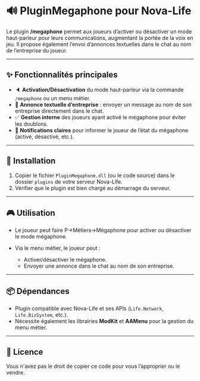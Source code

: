 # 🔊 PluginMegaphone pour Nova-Life

Le plugin **/megaphone** permet aux joueurs d’activer ou désactiver un mode haut-parleur pour leurs communications, augmentant la portée de la voix en jeu. Il propose également l’envoi d’annonces textuelles dans le chat au nom de l’entreprise du joueur.

---

## ✨ Fonctionnalités principales

* 🔈 **Activation/Désactivation** du mode haut-parleur via la commande `/megaphone` ou un menu métier.
* 🏢 **Annonce textuelle d’entreprise** : envoyer un message au nom de son entreprise directement dans le chat.
* ✅ **Gestion interne** des joueurs ayant activé le mégaphone pour éviter les doublons.
* 📨 **Notifications claires** pour informer le joueur de l’état du mégaphone (activé, désactivé, etc.).

---

## 🚀 Installation

1. Copier le fichier `PluginMegaphone.dll` (ou le code source) dans le dossier `plugins` de votre serveur Nova-Life.
2. Vérifier que le plugin est bien chargé au démarrage du serveur.

---

## 🎮 Utilisation

* Le joueur peut faire P->Métiers->Mégaphone pour activer ou désactiver le mode mégaphone.
* Via le menu métier, le joueur peut :

  * Activer/désactiver le mégaphone.
  * Envoyer une annonce dans le chat au nom de son entreprise.

---

## 📦 Dépendances

* Plugin compatible avec Nova-Life et ses APIs (`Life.Network`, `Life.BizSystem`, etc.).
* Nécessite également les librairies **ModKit** et **AAMenu** pour la gestion du menu métier.

---

## 📄 Licence

Vous n'avez pas le droit de copier ce code pour vous l’approprier ou le vendre.
